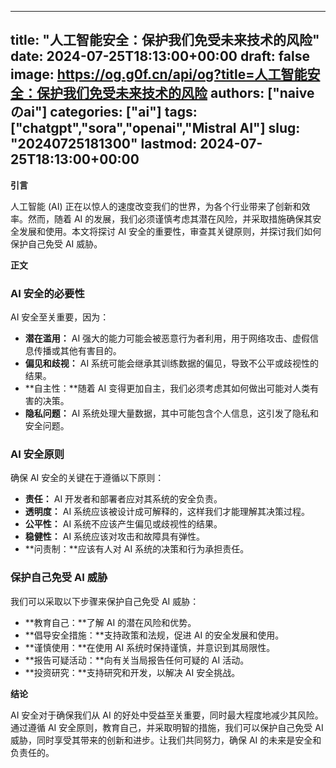 
---
title: "人工智能安全：保护我们免受未来技术的风险"
date: 2024-07-25T18:13:00+00:00
draft: false
image: https://og.g0f.cn/api/og?title=人工智能安全：保护我们免受未来技术的风险
authors: ["naiveのai"]
categories: ["ai"]
tags: ["chatgpt","sora","openai","Mistral AI"]
slug: "20240725181300"
lastmod: 2024-07-25T18:13:00+00:00
---
**引言**

人工智能 (AI) 正在以惊人的速度改变我们的世界，为各个行业带来了创新和效率。然而，随着 AI 的发展，我们必须谨慎考虑其潜在风险，并采取措施确保其安全发展和使用。本文将探讨 AI 安全的重要性，审查其关键原则，并探讨我们如何保护自己免受 AI 威胁。

**正文**

### AI 安全的必要性

AI 安全至关重要，因为：

* **潜在滥用：** AI 强大的能力可能会被恶意行为者利用，用于网络攻击、虚假信息传播或其他有害目的。
* **偏见和歧视：** AI 系统可能会继承其训练数据的偏见，导致不公平或歧视性的结果。
* **自主性：**随着 AI 变得更加自主，我们必须考虑其如何做出可能对人类有害的决策。
* **隐私问题：** AI 系统处理大量数据，其中可能包含个人信息，这引发了隐私和安全问题。

### AI 安全原则

确保 AI 安全的关键在于遵循以下原则：

* **责任：** AI 开发者和部署者应对其系统的安全负责。
* **透明度：** AI 系统应该被设计成可解释的，这样我们才能理解其决策过程。
* **公平性：** AI 系统不应该产生偏见或歧视性的结果。
* **稳健性：** AI 系统应该对攻击和故障具有弹性。
* **问责制：**应该有人对 AI 系统的决策和行为承担责任。

### 保护自己免受 AI 威胁

我们可以采取以下步骤来保护自己免受 AI 威胁：

* **教育自己：**了解 AI 的潜在风险和优势。
* **倡导安全措施：**支持政策和法规，促进 AI 的安全发展和使用。
* **谨慎使用：**在使用 AI 系统时保持谨慎，并意识到其局限性。
* **报告可疑活动：**向有关当局报告任何可疑的 AI 活动。
* **投资研究：**支持研究和开发，以解决 AI 安全挑战。

**结论**

AI 安全对于确保我们从 AI 的好处中受益至关重要，同时最大程度地减少其风险。通过遵循 AI 安全原则，教育自己，并采取明智的措施，我们可以保护自己免受 AI 威胁，同时享受其带来的创新和进步。让我们共同努力，确保 AI 的未来是安全和负责任的。